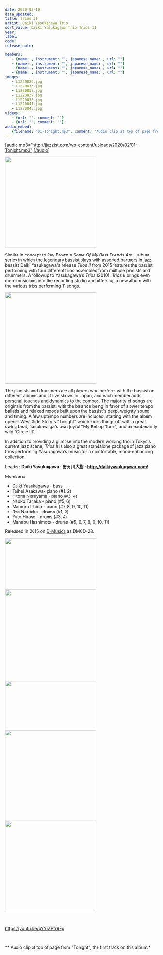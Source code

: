 ```yaml
---
date: 2020-02-10
date_updated: 
title: Trios II
artist: Daiki Yasukagawa Trio
sort_value: Daiki Yasukagawa Trio Trios II
year: 
label: 
code: 
release_note: 

members:
   - {name: , instrument: "", japanese_name: , url: ""}
   - {name: , instrument: "", japanese_name: , url: ""}
   - {name: , instrument: "", japanese_name: , url: ""}
   - {name: , instrument: "", japanese_name: , url: ""}
images: 
   - L1220829.jpg
   - L1220833.jpg
   - L1220839.jpg
   - L1220837.jpg
   - L1220835.jpg
   - L1220841.jpg
   - L1220845.jpg
videos: 
   - {url: "", comment: ""}
   - {url: "", comment: ""}
audio_embed:
   {filename: "01-Tonight.mp3", comment: "Audio clip at top of page from \"Tonight\", the first track on this album:"}
---
```

[audio mp3="http://jjazzist.com/wp-content/uploads/2020/02/01-Tonight.mp3"][/audio]

<a href="http://jjazzist.com/wp-content/uploads/2020/02/L1220829.jpg"><img class="size-medium wp-image-5249 alignright" src="http://jjazzist.com/wp-content/uploads/2020/02/L1220829-300x300.jpg" alt="" width="300" height="300" /></a>

Similar in concept to Ray Brown's *Some Of My Best Friends Are...* album series in which the legendary bassist plays with assorted partners in jazz, bassist Daiki Yasukagawa's release *Trios II* from 2015 features the bassist performing with four different trios assembled from multiple pianists and drummers. A followup to Yasukagawa's *Trios* (2010), *Trios II* brings even more musicians into the recording studio and offers up a new album with the various trios performing 11 songs.

<a href="http://jjazzist.com/wp-content/uploads/2020/02/L1220833.jpg"><img class="size-medium wp-image-5250 alignright" src="http://jjazzist.com/wp-content/uploads/2020/02/L1220833-300x300.jpg" alt="" width="300" height="300" /></a>

The pianists and drummers are all players who perform with the bassist on different albums and at live shows in Japan, and each member adds personal touches and dynamics to the combos. The majority of songs are originals from the bassist, with the balance being in favor of slower tempo ballads and relaxed moods built upon the bassist's deep, weighty sound and timing. A few uptempo numbers are included, starting with the album opener West Side Story's "Tonight" which kicks things off with a great swing beat, Yasukawaga's own joyful "My Bebop Tune", and an exuberantly wild "Circle III".

In addition to providing a glimpse into the modern working trio in Tokyo's current jazz scene, *Trios II* is also a great standalone package of jazz piano trios performing Yasukagawa's music for a comfortable, mood-enhancing collection.

Leader: <strong>Daiki Yasukagawa · 安ヵ川大樹 · </strong><a href="http://daikiyasukagawa.com/"><strong>http://daikiyasukagawa.com/</strong></a>

Members:
<ul>
 	<li>Daiki Yasukagawa - bass</li>
 	<li>Taihei Asakawa- piano (#1, 2)</li>
 	<li>Hitomi Nishiyama - piano (#3, 4)</li>
 	<li>Naoko Tanaka - piano (#5, 6)</li>
 	<li>Mamoru Ishida - piano (#7, 8, 9, 10, 11)</li>
 	<li>Ryo Noritake - drums (#1, 2)</li>
 	<li>Yuto Hirase - drums (#3, 4)</li>
 	<li>Manabu Hashimoto - drums (#5, 6, 7, 8, 9, 10, 11)</li>
</ul>
Released in 2015 on <a href="http://www.d-musica.co.jp/">D-Musica</a> as DMCD-28.

<a href="http://jjazzist.com/wp-content/uploads/2020/02/L1220839.jpg"><img class="alignnone size-medium wp-image-5253" src="http://jjazzist.com/wp-content/uploads/2020/02/L1220839-300x170.jpg" alt="" width="300" height="170" /></a><a href="http://jjazzist.com/wp-content/uploads/2020/02/L1220837.jpg"><img class="alignnone size-medium wp-image-5252" src="http://jjazzist.com/wp-content/uploads/2020/02/L1220837-300x300.jpg" alt="" width="300" height="300" /></a><a href="http://jjazzist.com/wp-content/uploads/2020/02/L1220835.jpg"><img class="alignnone size-medium wp-image-5251" src="http://jjazzist.com/wp-content/uploads/2020/02/L1220835-300x162.jpg" alt="" width="300" height="162" /></a><a href="http://jjazzist.com/wp-content/uploads/2020/02/L1220841.jpg"><img class="alignnone size-medium wp-image-5254" src="http://jjazzist.com/wp-content/uploads/2020/02/L1220841-300x300.jpg" alt="" width="300" height="300" /></a><a href="http://jjazzist.com/wp-content/uploads/2020/02/L1220845.jpg"><img class="alignnone size-medium wp-image-5255" src="http://jjazzist.com/wp-content/uploads/2020/02/L1220845-300x300.jpg" alt="" width="300" height="300" /></a>

&nbsp;

https://youtu.be/bYYrAPfr9Fg

&nbsp;

** Audio clip at top of page from "Tonight", the first track on this album.*
